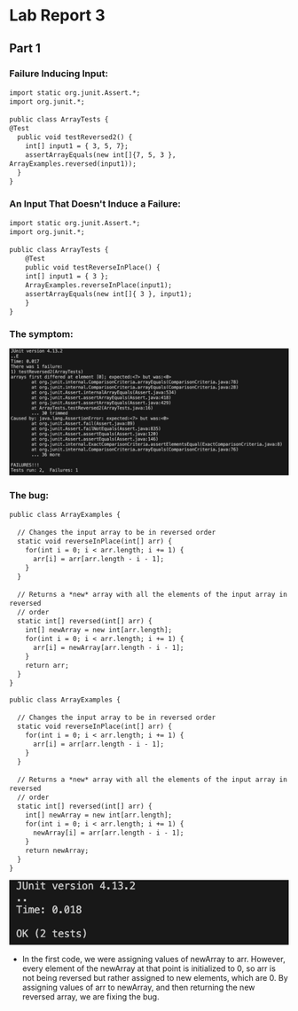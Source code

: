 # Lab Report 3
## Part 1

### Failure Inducing Input:
```
import static org.junit.Assert.*;
import org.junit.*;

public class ArrayTests {
@Test
  public void testReversed2() {
    int[] input1 = { 3, 5, 7};
    assertArrayEquals(new int[]{7, 5, 3 }, ArrayExamples.reversed(input1));
  }
}
```

### An Input That Doesn't Induce a Failure:
```
import static org.junit.Assert.*;
import org.junit.*;

public class ArrayTests {
	@Test 
	public void testReverseInPlace() {
    int[] input1 = { 3 };
    ArrayExamples.reverseInPlace(input1);
    assertArrayEquals(new int[]{ 3 }, input1);
	}
}
```
### The symptom:
![Screenshot](https://github.com/Arushasatybay/cse15l-lab-reports/blob/main/Screenshot%202024-02-10%20at%206.06.43%20PM.png?raw=true)

### The bug:
```
public class ArrayExamples {

  // Changes the input array to be in reversed order
  static void reverseInPlace(int[] arr) {
    for(int i = 0; i < arr.length; i += 1) {
      arr[i] = arr[arr.length - i - 1];
    }
  }

  // Returns a *new* array with all the elements of the input array in reversed
  // order
  static int[] reversed(int[] arr) {
    int[] newArray = new int[arr.length];
    for(int i = 0; i < arr.length; i += 1) {
      arr[i] = newArray[arr.length - i - 1];
    }
    return arr;
  }
}
```

```
public class ArrayExamples {

  // Changes the input array to be in reversed order
  static void reverseInPlace(int[] arr) {
    for(int i = 0; i < arr.length; i += 1) {
      arr[i] = arr[arr.length - i - 1];
    }
  }

  // Returns a *new* array with all the elements of the input array in reversed
  // order
  static int[] reversed(int[] arr) {
    int[] newArray = new int[arr.length];
    for(int i = 0; i < arr.length; i += 1) {
      newArray[i] = arr[arr.length - i - 1];
    }
    return newArray;
  }
}
```
![PassedTests](https://github.com/Arushasatybay/cse15l-lab-reports/blob/main/Screenshot%202024-02-10%20at%206.15.20%20PM.png?raw=true)

* In the first code, we were assigning values of newArray to arr. However, every element of the newArray at that point is initialized to 0, so arr is not being reversed but rather assigned to new elements, which are 0. By assigning values of arr to newArray, and then returning the new reversed array, we are fixing the bug.

